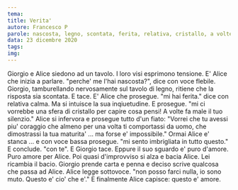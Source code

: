 ```yaml
---
tema:
title: Verita'
autore: Francesco P
parole: nascosta, legno, scontata, ferita, relativa, cristallo, a volte fa male, coraggio, maturità, impossibile, imbrigliata, ciò che è
data: 23 dicembre 2020
tags: 
img: 
---
```

Giorgio e Alice siedono ad un tavolo.
I loro visi esprimono tensione.
E' Alice che inizia a parlare.
"perche' me l'hai nascosta?", dice con voce flebile.
Giorgio, tamburellando nervosamente sul tavolo di legno, ritiene che la risposta sia scontata. E tace.
E' Alice che prosegue.
"mi hai ferita." dice con relativa calma. Ma si intuisce la sua inqiuetudine.
E prosegue.
"mi ci vorrebbe una sfera di cristallo per capire cosa pensi!
A volte fa male il tuo silenzio."
Alice si infervora e prosegue tutto d'un fiato:
"Vorrei che tu avessi piu' coraggio che almeno per una volta ti comportassi da uomo,
che dimostrassi la tua maturita' ... ma forse e' impossibile."
Ormai Alice e' stanca ... e con voce bassa prosegue.
"mi sento imbrigliata in tutto questo."
E conclude.
"con te".
E Giorgio tace.
Eppure il suo sguardo e' puro d'amore.
Puro amore per Alice.
Poi quasi d'improvviso si alza e bacia Alice.
Lei ricambia il bacio.
Giorgio prende carta e penna e deciso scrive qualcosa che passa ad Alice.
Alice legge sottovoce.
"non posso farci nulla, io sono muto. Questo e' cio' che e'."
E finalmente Alice capisce: questo e' amore.